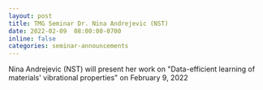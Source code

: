 ```yaml
---
layout: post
title: TMG Seminar Dr. Nina Andrejevic (NST)
date: 2022-02-09  08:00:00-0700
inline: false
categories: seminar-announcements
---
```


Nina Andrejevic (NST)  will present her work on "Data-efficient learning of materials' vibrational properties" on February 9, 2022 

